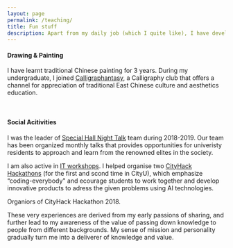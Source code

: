 ```yaml
---
layout: page
permalink: /teaching/
title: Fun stuff
description: Apart from my daily job (which I quite like), I have developed a few other interests over the years. 
---
```


 

#### Drawing & Painting 
 
 I have learnt traditional Chinese painting for 3 years. During my undergraduate, I joined [Calligraphantasy](https://www.facebook.com/calligrafantasy/photos/?ref=page_internal), a Calligraphy club that offers a channel for appreciation of traditional East Chinese culture and aesthetics education. 

<div class="img_row">
    <img class="col two left" src="{{ site.baseurl }}/assets/img/bird.jpeg" alt="" title="example image"/>
    <img class="col one left" src="{{ site.baseurl }}/assets/img/lotus.png" alt="" title="example image"/>
</div>



#### Social Acitivities 

 I was the leader of [Special Hall Night Talk](https://cityu-hall2.github.io/talk/index.html) team during 2018-2019. Our team has been organized monthly talks that provides opportunities for univeristy residents to approach and learn from the renowned elites in the society. 

 
 I am also active in [IT workshops](https://cityu-hall2.github.io/it/index.html). I helped organise two [CityHack Hackathons](https://cityu-hall2.github.io/cityhack/index.html) (for the first and scond time in CityU), which emphasize “coding-everybody" and ecourage students to work together and develop innovative products to adress the given problems using AI technologies. 
  

 <div class="img_row">
    <img class="col three left" src="{{ site.baseurl }}/assets/img/hackathon2018.jpg" alt="" title="example image"/>
 </div>
 <div class="col three caption">
    Organiors of CityHack Hackathon 2018.
</div>


  These very experiences are derived from my early passions of sharing, and further lead to my awareness of the value of passing down knowledge to people from different backgrounds. My sense of mission and personality gradually turn me into a deliverer of knowledge and value. 


